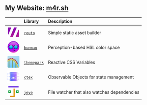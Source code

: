 ## My Website: [m4r.sh](https://m4r.sh)

||	Library 	| Description 	|
|:--- |:---	|:---	|
| <img src="https://github.com/marshallcb/routo/raw/main/routo.png" width="40" height="40">   | [`routo`](https://github.com/marshallcb/routo) 	| Simple static asset builder 	|
| <img src="https://github.com/marshallcb/hueman/raw/master/hueman.png" width="40" height="40">   | [`hueman`](https://github.com/marshallcb/hueman) 	| Perception-based HSL color space	|
| <img src="https://github.com/marshallcb/themepark/raw/master/themepark.png" width="40" height="40">   | [`themepark`](https://github.com/marshallcb/themepark) 	| Reactive CSS Variables	|
| <img src="https://github.com/marshallcb/ctex/raw/master/ctex.png" width="40" height="40">   | [`ctex`](https://github.com/marshallcb/ctex) 	| Observable Objects for state management	|
| <img src="https://github.com/marshallcb/jeye/raw/main/jeye.png" width="40" height="40">   | [`jeye`](https://github.com/marshallcb/jeye) 	| File watcher that also watches dependencies 	|